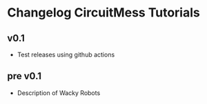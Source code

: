 # Changelog CircuitMess Tutorials

## v0.1

* Test releases using github actions

## pre v0.1

* Description of Wacky Robots
